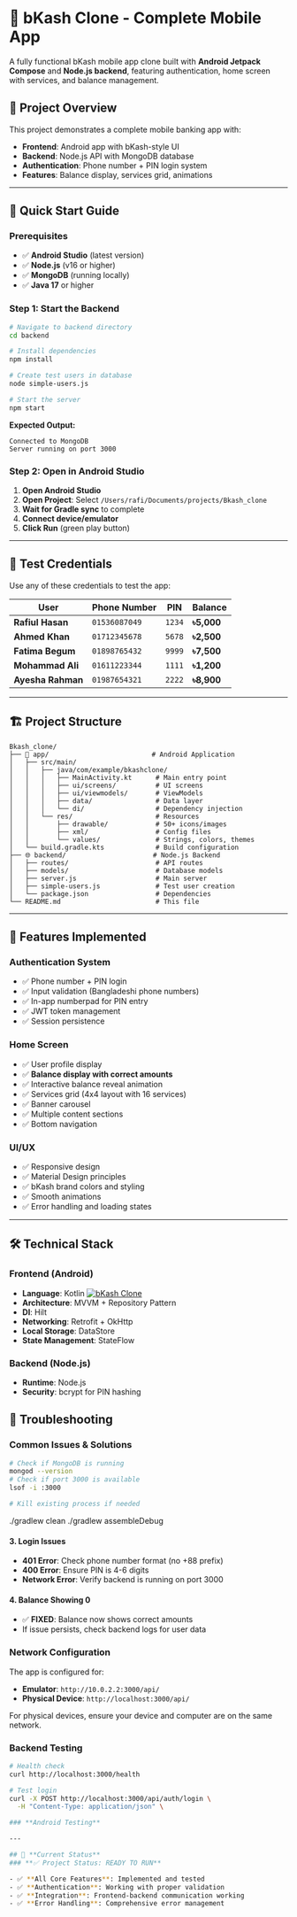 # 🏦 bKash Clone - Complete Mobile App

A fully functional bKash mobile app clone built with **Android Jetpack Compose** and **Node.js backend**, featuring authentication, home screen with services, and balance management.

## 🎯 **Project Overview**

This project demonstrates a complete mobile banking app with:
- **Frontend**: Android app with bKash-style UI
- **Backend**: Node.js API with MongoDB database
- **Authentication**: Phone number + PIN login system
- **Features**: Balance display, services grid, animations

---

## 🚀 **Quick Start Guide**

### **Prerequisites**
- ✅ **Android Studio** (latest version)
- ✅ **Node.js** (v16 or higher)
- ✅ **MongoDB** (running locally)
- ✅ **Java 17** or higher

### **Step 1: Start the Backend**
```bash
# Navigate to backend directory
cd backend

# Install dependencies
npm install

# Create test users in database
node simple-users.js

# Start the server
npm start
```

**Expected Output:**
```
Connected to MongoDB
Server running on port 3000
```

### **Step 2: Open in Android Studio**
1. **Open Android Studio**
2. **Open Project**: Select `/Users/rafi/Documents/projects/Bkash_clone`
3. **Wait for Gradle sync** to complete
4. **Connect device/emulator**
5. **Click Run** (green play button)

---

## 📱 **Test Credentials**

Use any of these credentials to test the app:

| User | Phone Number | PIN | Balance |
|------|-------------|-----|---------|
| **Rafiul Hasan** | `01536087049` | `1234` | **৳5,000** |
| **Ahmed Khan** | `01712345678` | `5678` | **৳2,500** |
| **Fatima Begum** | `01898765432` | `9999` | **৳7,500** |
| **Mohammad Ali** | `01611223344` | `1111` | **৳1,200** |
| **Ayesha Rahman** | `01987654321` | `2222` | **৳8,900** |

---

## 🏗️ **Project Structure**

```
Bkash_clone/
├── 📱 app/                          # Android Application
│   ├── src/main/
│   │   ├── java/com/example/bkashclone/
│   │   │   ├── MainActivity.kt      # Main entry point
│   │   │   ├── ui/screens/          # UI screens
│   │   │   ├── ui/viewmodels/       # ViewModels
│   │   │   ├── data/                # Data layer
│   │   │   └── di/                  # Dependency injection
│   │   └── res/                     # Resources
│   │       ├── drawable/            # 50+ icons/images
│   │       ├── xml/                 # Config files
│   │       └── values/              # Strings, colors, themes
│   └── build.gradle.kts             # Build configuration
├── 🌐 backend/                      # Node.js Backend
│   ├── routes/                      # API routes
│   ├── models/                      # Database models
│   ├── server.js                    # Main server
│   ├── simple-users.js              # Test user creation
│   └── package.json                 # Dependencies
└── README.md                        # This file
```

---

## 🎨 **Features Implemented**

### **Authentication System**
- ✅ Phone number + PIN login
- ✅ Input validation (Bangladeshi phone numbers)
- ✅ In-app numberpad for PIN entry
- ✅ JWT token management
- ✅ Session persistence

### **Home Screen**
- ✅ User profile display
- ✅ **Balance display with correct amounts**
- ✅ Interactive balance reveal animation
- ✅ Services grid (4x4 layout with 16 services)
- ✅ Banner carousel
- ✅ Multiple content sections
- ✅ Bottom navigation

### **UI/UX**
- ✅ Responsive design
- ✅ Material Design principles
- ✅ bKash brand colors and styling
- ✅ Smooth animations
- ✅ Error handling and loading states

---

## 🛠️ **Technical Stack**

### **Frontend (Android)**
- **Language**: Kotlin
[![bKash Clone](https://img.shields.io/badge/bKash-Clone-orange)](https://github.com/Rafiul577/bkash-clone)
- **Architecture**: MVVM + Repository Pattern
- **DI**: Hilt
- **Networking**: Retrofit + OkHttp
- **Local Storage**: DataStore
- **State Management**: StateFlow

### **Backend (Node.js)**
- **Runtime**: Node.js
- **Security**: bcrypt for PIN hashing


## 🔧 **Troubleshooting**

### **Common Issues & Solutions**

```bash
# Check if MongoDB is running
mongod --version
# Check if port 3000 is available
lsof -i :3000

# Kill existing process if needed
```

./gradlew clean
./gradlew assembleDebug

#### **3. Login Issues**
- **401 Error**: Check phone number format (no +88 prefix)
- **400 Error**: Ensure PIN is 4-6 digits
- **Network Error**: Verify backend is running on port 3000

#### **4. Balance Showing 0**
- ✅ **FIXED**: Balance now shows correct amounts
- If issue persists, check backend logs for user data

### **Network Configuration**
The app is configured for:
- **Emulator**: `http://10.0.2.2:3000/api/`
- **Physical Device**: `http://localhost:3000/api/`

For physical devices, ensure your device and computer are on the same network.

### **Backend Testing**
```bash
# Health check
curl http://localhost:3000/health

# Test login
curl -X POST http://localhost:3000/api/auth/login \
  -H "Content-Type: application/json" \

### **Android Testing**

---

## 🎯 **Current Status**
### **✅ Project Status: READY TO RUN**

- ✅ **All Core Features**: Implemented and tested
- ✅ **Authentication**: Working with proper validation
- ✅ **Integration**: Frontend-backend communication working
- ✅ **Error Handling**: Comprehensive error management
